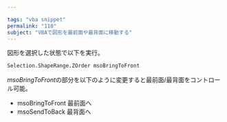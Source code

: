 ```yaml
---

tags: "vba snippet"
permalink: "110"
subject: "VBAで図形を最前面や最背面に移動する"
---
```


図形を選択した状態で以下を実行。

```vb
Selection.ShapeRange.ZOrder msoBringToFront
```

*msoBringToFront*の部分を以下のように変更すると最前面/最背面をコントロール可能。

- msoBringToFront 最前面へ
- msoSendToBack 最背面へ
